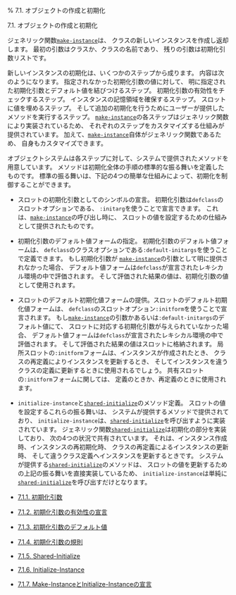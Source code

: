 % 7.1. オブジェクトの作成と初期化

7.1. オブジェクトの作成と初期化


ジェネリック関数[`make-instance`](7.7.make-instance.html)は、
クラスの新しいインスタンスを作成し返却します。
最初の引数はクラスか、クラスの名前であり、
残りの引数は初期化引数リストです。

新しいインスタンスの初期化は、いくつかのステップから成ります。
内容は次のようになります。
指定されなかった初期化引数の値に対して、
明に指定された初期化引数とデフォルト値を結びつけるステップ。
初期化引数の有効性をチェックするステップ。
インスタンスの記憶領域を確保するステップ。
スロットに値を埋めるステップ。
そして追加の初期化を行うためにユーザーが提供したメソッドを実行するステップ。
[`make-instance`](7.7.make-instance.html)の各ステップはジェネリック関数により実装されているため、
それぞれのステップをカスタマイズする仕組みが提供されています。
加えて、[`make-instance`](7.7.make-instance.html)自体がジェネリック関数であるため、
自身もカスタマイズできます。

オブジェクトシステムは各ステップに対して、システムで提供されたメソッドを用意しています。
メソッドは初期化全体の手順の標準的な振る舞いを定義したものです。
標準の振る舞いは、下記の4つの簡単な仕組みによって、初期化を制御することができます。

- スロットの初期化引数としてのシンボルの宣言。
初期化引数は`defclass`のスロットオプションである、
`:initarg`を使うことで宣言できます。
これは、[`make-instance`](7.7.make-instance.html)の呼び出し時に、
スロットの値を設定するための仕組みとして提供されたものです。

- 初期化引数のデフォルト値フォームの指定。
初期化引数のデフォルト値フォームは、
`defclass`のクラスオプションである`:default-initargs`を使うことで定義できます。
もし初期化引数が
[`make-instance`](7.7.make-instance.html)の引数として明に提供されなかった場合、
デフォルト値フォームは`defclass`が宣言されたレキシカル環境の中で評価されます。
そして評価された結果の値は、初期化引数の値として使用されます。

- スロットのデフォルト初期化値フォームの提供。スロットのデフォルト初期化値フォームは、
`defclass`のスロットオプション`:initform`を使うことで宣言されます。
もし[`make-instance`](7.7.make-instance.html)の引数かあるいは`:default-initargs`のデフォルト値にて、
スロットに対応する初期化引数が与えられていなかった場合、
デフォルト値フォームは`defclass`が宣言されたレキシカル環境の中で評価されます。
そして評価された結果の値はスロットに格納されます。
局所スロットの`:initform`フォームは、インスタンスが作成されたとき、
クラスの再定義によりインスタンスを更新するとき、
そしてインスタンスを違うクラスの定義に更新するときに使用されるでしょう。
共有スロットの`:initform`フォームに関しては、
定義のときか、再定義のときに使用されます。

- `initialize-instance`と[`shared-initialize`](7.7.shared-initialize.html)のメソッド定義。
スロットの値を設定するこれらの振る舞いは、
システムが提供するメソッドで提供されており、
`initialize-instance`は、[`shared-initialize`](7.7.shared-initialize.html)を呼び出すように実装されています。
ジェネリック関数[`shared-initialize`](7.7.shared-initialize.html)は初期化の部分を実装しており、
次の4つの状況で共有されています。
それは、インスタンス作成時、インスタンスの再初期化時、
クラスの再定義によるインスタンスの更新時、
そして違うクラス定義へインスタンスを更新するときです。
システムが提供する[`shared-initialize`](7.7.shared-initialize.html)のメソッドは、
スロットの値を更新するための上記の振る舞いを直接実装しているため、
`initialize-instance`は単純に[`shared-initialize`](7.7.shared-initialize.html)を呼び出すだけとなります。

- [7.1.1. 初期化引数](7.1.1.html)
- [7.1.2. 初期化引数の有効性の宣言](7.1.2.html)
- [7.1.3. 初期化引数のデフォルト値](7.1.3.html)
- [7.1.4. 初期化引数の規則](7.1.4.html)
- [7.1.5. Shared-Initialize](7.1.5.html)
- [7.1.6. Initialize-Instance](7.1.6.html)
- [7.1.7. Make-InstanceとInitialize-Instanceの宣言](7.1.7.html)

